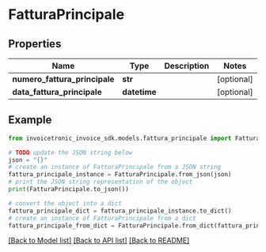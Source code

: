# FatturaPrincipale


## Properties

Name | Type | Description | Notes
------------ | ------------- | ------------- | -------------
**numero_fattura_principale** | **str** |  | [optional] 
**data_fattura_principale** | **datetime** |  | [optional] 

## Example

```python
from invoicetronic_invoice_sdk.models.fattura_principale import FatturaPrincipale

# TODO update the JSON string below
json = "{}"
# create an instance of FatturaPrincipale from a JSON string
fattura_principale_instance = FatturaPrincipale.from_json(json)
# print the JSON string representation of the object
print(FatturaPrincipale.to_json())

# convert the object into a dict
fattura_principale_dict = fattura_principale_instance.to_dict()
# create an instance of FatturaPrincipale from a dict
fattura_principale_from_dict = FatturaPrincipale.from_dict(fattura_principale_dict)
```
[[Back to Model list]](../README.md#documentation-for-models) [[Back to API list]](../README.md#documentation-for-api-endpoints) [[Back to README]](../README.md)


